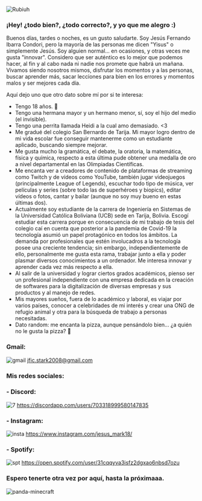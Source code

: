 ![Rubiuh](https://user-images.githubusercontent.com/125235437/218383087-c4f21460-3cef-4750-943a-63d11fd742b6.gif)
### ¡Hey! ¿todo bien?, ¿todo correcto?, y yo que me alegro :)
Buenos días, tardes o noches, es un gusto saludarte. Soy Jesús Fernando Ibarra Condori, pero la mayoría de las personas me dicen "Yisus" o simplemente Jesús. Soy alguien normal... en ocasiones, y otras veces me gusta "innovar". Considero que ser auténtico es lo mejor que podemos hacer, al fin y al cabo nada ni nadie nos promete que habrá un mañana. Vivamos siendo nosotros mismos, disfrutar los momentos y a las personas, buscar aprender más, sacar lecciones para bien en los errores y momentos malos y ser mejores cada día.

Aquí dejo uno que otro dato sobre mí por si te interesa:
- Tengo 18 años. 👴
- Tengo una hermana mayor y un hermano menor, sí, soy el hijo del medio (el invisible).
- Tengo una perrita llamada Heidi a la cual amo demasiado. <3
- Me gradué del colegio San Bernardo de Tarija. Mi mayor logro dentro de mi vida escolar fue conseguir mantenerme como un estudiante aplicado, buscando siempre mejorar. 
- Me gusta mucho la gramática, el debate, la oratoria, la matemática, física y química, respecto a esta última pude obtener una medalla de oro a nivel departamental en las Olimpiadas Científicas.
- Me encanta ver a creadores de contenido de plataformas de streaming como Twitch y de vídeos como YouTube, también jugar videojuegos (principalmente League of Legends), escuchar todo tipo de música, ver películas y series (sobre todo las de superhéroes y biopics), editar vídeos o fotos, cantar y bailar (aunque no soy muy bueno en estas últimas dos).
- Actualmente soy estudiante de la carrera de Ingeniería en Sistemas de la Universidad Católica Boliviana (UCB) sede en Tarija, Bolivia. Escogí estudiar esta carrera porque en consecuencia de mi trabajo de tesis del colegio caí en cuenta que posterior a la pandemia de Covid-19 la tecnología asumió un papel protagónico en todos los ámbitos. La demanda por profesionales que estén involucadros a la tecnología posee una creciente tendencia; sin embargo, independientemente de ello, personalmente me gusta esta rama, trabajar junto a ella y poder plasmar diversos conocimientos a un ordenador. Me interesa innovar y aprender cada vez más respecto a ella.
- Al salir de la universidad y lograr ciertos grados académicos, pienso ser un profesional independiente con una empresa dedicada en la creación de softwares para la digitalización de diversas empresas y sus productos y al manejo de redes.
- Mis mayores sueños, fuera de lo académico y laboral, es viajar por varios países, conocer a celebridades de mi interés y crear una ONG de refugio animal y otra para la búsqueda de trabajo a personas necesitadas.
- Dato random: me encanta la pizza, aunque pensándolo bien... ¿a quién no le gusta la pizza? 🍕

### Gmail:
![gmail](https://user-images.githubusercontent.com/125235437/218382685-4862aa2f-b7d1-40eb-baae-26a9296a3a82.png) jfic.stark2008@gmail.com

### Mis redes sociales:

### - Discord: 
![7](https://user-images.githubusercontent.com/125235437/218380581-b4c3c16f-b903-4c5c-a4da-6ff45ede3dbf.png) https://discordapp.com/users/703318999580147835 
  
### - Instagram:
![insta](https://user-images.githubusercontent.com/125235437/218381295-ebe3ec98-79a9-4777-8230-b9a5bf247ceb.png) https://www.instagram.com/jesus_mark18/

### - Spotify:
![spt](https://user-images.githubusercontent.com/125235437/218381738-51a49a40-5d84-4895-8bcc-ab8b48276aef.png) https://open.spotify.com/user/31cqqyva3isfz2dgxao6nbsd7ozu


### Espero tenerte otra vez por aquí, hasta la próximaaa.
![panda-minecraft](https://user-images.githubusercontent.com/125235437/218383264-0487dfac-1f21-44f3-bbf8-c1713551ce1b.gif)
